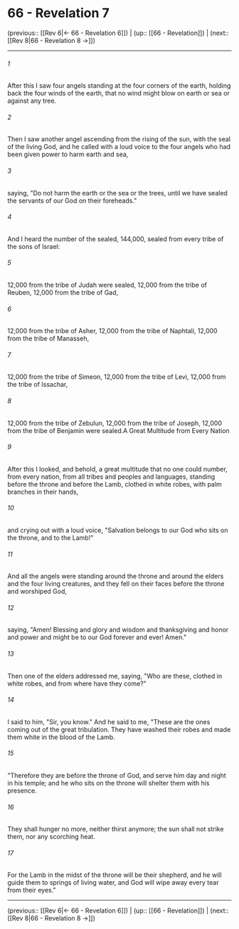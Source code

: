 # 66 - Revelation 7

(previous:: [[Rev 6|← 66 - Revelation 6]]) | (up:: [[66 - Revelation]]) | (next:: [[Rev 8|66 - Revelation 8 →]])

***


###### 1 
After this I saw four angels standing at the four corners of the earth, holding back the four winds of the earth, that no wind might blow on earth or sea or against any tree. 

###### 2 
Then I saw another angel ascending from the rising of the sun, with the seal of the living God, and he called with a loud voice to the four angels who had been given power to harm earth and sea, 

###### 3 
saying, "Do not harm the earth or the sea or the trees, until we have sealed the servants of our God on their foreheads." 

###### 4 
And I heard the number of the sealed, 144,000, sealed from every tribe of the sons of Israel: 

###### 5 
12,000 from the tribe of Judah were sealed, 12,000 from the tribe of Reuben, 12,000 from the tribe of Gad, 

###### 6 
12,000 from the tribe of Asher, 12,000 from the tribe of Naphtali, 12,000 from the tribe of Manasseh, 

###### 7 
12,000 from the tribe of Simeon, 12,000 from the tribe of Levi, 12,000 from the tribe of Issachar, 

###### 8 
12,000 from the tribe of Zebulun, 12,000 from the tribe of Joseph, 12,000 from the tribe of Benjamin were sealed.A Great Multitude from Every Nation 

###### 9 
After this I looked, and behold, a great multitude that no one could number, from every nation, from all tribes and peoples and languages, standing before the throne and before the Lamb, clothed in white robes, with palm branches in their hands, 

###### 10 
and crying out with a loud voice, "Salvation belongs to our God who sits on the throne, and to the Lamb!" 

###### 11 
And all the angels were standing around the throne and around the elders and the four living creatures, and they fell on their faces before the throne and worshiped God, 

###### 12 
saying, "Amen! Blessing and glory and wisdom and thanksgiving and honor and power and might be to our God forever and ever! Amen." 

###### 13 
Then one of the elders addressed me, saying, "Who are these, clothed in white robes, and from where have they come?" 

###### 14 
I said to him, "Sir, you know." And he said to me, "These are the ones coming out of the great tribulation. They have washed their robes and made them white in the blood of the Lamb. 

###### 15 
"Therefore they are before the throne of God, and serve him day and night in his temple; and he who sits on the throne will shelter them with his presence. 

###### 16 
They shall hunger no more, neither thirst anymore; the sun shall not strike them, nor any scorching heat. 

###### 17 
For the Lamb in the midst of the throne will be their shepherd, and he will guide them to springs of living water, and God will wipe away every tear from their eyes."

***

(previous:: [[Rev 6|← 66 - Revelation 6]]) | (up:: [[66 - Revelation]]) | (next:: [[Rev 8|66 - Revelation 8 →]])
